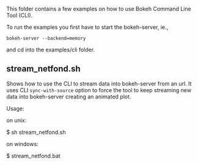 This folder contains a few examples on how to use Bokeh Command Line
Tool (CLI).

To run the examples you first have to start the bokeh-server, ie.,

    bokeh-server --backend=memory

and cd into the examples/cli folder.

stream_netfond.sh
-----------------

Shows how to use the CLI to stream data into bokeh-server from an url.
It uses CLI `sync-with-source` option to force the tool to keep
streaming new data into bokeh-server creating an animated plot.

Usage:

on unix:

$ sh stream_netfond.sh

on windows:

$ stream_netfond.bat


